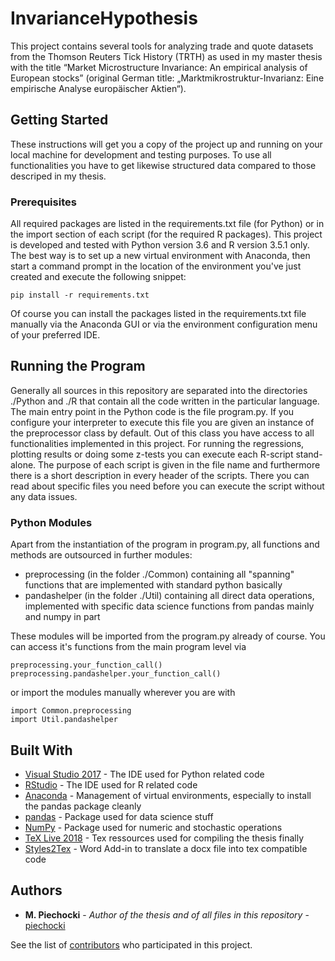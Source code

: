 # InvarianceHypothesis

This project contains several tools for analyzing trade and quote datasets from the Thomson Reuters Tick History (TRTH) as used in my master thesis with the title “Market Microstructure Invariance: An empirical analysis of European stocks” (original German title: „Marktmikrostruktur-Invarianz: Eine empirische Analyse europäischer Aktien“).

## Getting Started

These instructions will get you a copy of the project up and running on your local machine for development and testing purposes. To use all functionalities you have to get likewise structured data compared to those descriped in my thesis.

### Prerequisites

All required packages are listed in the requirements.txt file (for Python) or in the import section of each script (for the required R packages). This project is developed and tested with Python version 3.6 and R version 3.5.1 only. The best way is to set up a new virtual environment with Anaconda, then start a command prompt in the location of the environment you've just created and execute the following snippet:

```
pip install -r requirements.txt
```

Of course you can install the packages listed in the requirements.txt file manually via the Anaconda GUI or via the environment configuration menu of your preferred IDE.

## Running the Program

Generally all sources in this repository are separated into the directories ./Python and ./R that contain all the code written in the particular language.
The main entry point in the Python code is the file program.py. If you configure your interpreter to execute this file you are given an instance of the preprocessor class by default. Out of this class you have access to all functionalities implemented in this project.
For running the regressions, plotting results or doing some z-tests you can execute each R-script stand-alone. The purpose of each script is given in the file name and furthermore there is a short description in every header of the scripts. There you can read about specific files you need before you can execute the script without any data issues.

### Python Modules

Apart from the instantiation of the program in program.py, all functions and methods are outsourced in further modules:

* preprocessing (in the folder ./Common) containing all "spanning" functions that are implemented with standard python basically
* pandashelper (in the folder ./Util) containing all direct data operations, implemented with specific data science functions from pandas mainly and numpy in part

These modules will be imported from the program.py already of course. You can access it's functions from the main program level via
```
preprocessing.your_function_call()
preprocessing.pandashelper.your_function_call()
```
or import the modules manually wherever you are with
```
import Common.preprocessing
import Util.pandashelper
```

## Built With

* [Visual Studio 2017](https://visualstudio.microsoft.com/de/downloads/) - The IDE used for Python related code
* [RStudio](https://www.rstudio.com/products/rstudio/download/) - The IDE used for R related code
* [Anaconda](https://www.anaconda.com/download/) - Management of virtual environments, especially to install the pandas package cleanly
* [pandas](https://pandas.pydata.org/) - Package used for data science stuff
* [NumPy](http://www.numpy.org/) - Package used for numeric and stochastic operations
* [TeX Live 2018](https://www.tug.org/texlive/acquire-netinstall.html) - Tex ressources used for compiling the thesis finally
* [Styles2Tex](https://github.com/piechocki/Styles2Tex) - Word Add-in to translate a docx file into tex compatible code

## Authors

* **M. Piechocki** - *Author of the thesis and of all files in this repository* - [piechocki](https://github.com/piechocki)

See the list of [contributors](https://github.com/piechocki/InvarianceHypothesis/contributors) who participated in this project.
